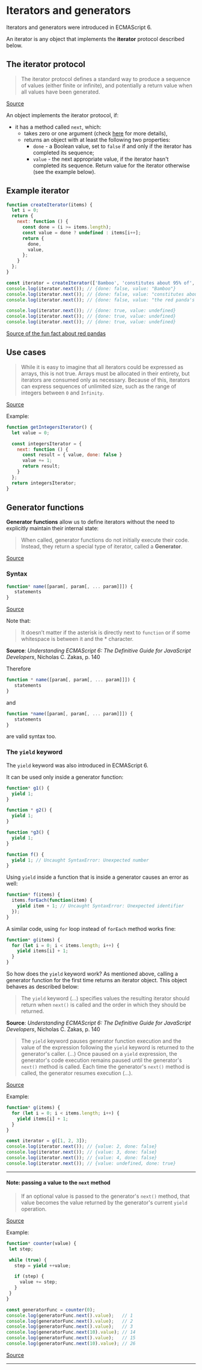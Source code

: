 # Iterators and generators

 Iterators and generators were introduced in ECMAScript 6.

 An iterator is any object that implements the **iterator** protocol described below.

 ## The iterator protocol

 > The iterator protocol defines a standard way to produce a sequence of values (either finite or infinite), and potentially a return value when all values have been generated.

 [Source](https://developer.mozilla.org/en-US/docs/Web/JavaScript/Reference/Iteration_protocols#the_iterator_protocol)

 An object implements the iterator protocol, if:
 - it has a method called `next`, which:
   - takes zero or one argument (check [here](#note-passing-a-value-to-the-next-method) for more details),
   - returns an object with at least the following two properties:
     - `done` - a Boolean value, set to `false` if and only if the iterator has completed its sequence;
     - `value` - the next appropriate value, if the iterator hasn't completed its sequence. Return value for the iterator otherwise (see the example below).

## Example iterator
```javascript
function createIterator(items) {
  let i = 0;
  return {
    next: function () {
      const done = (i >= items.length);
      const value = done ? undefined : items[i++];
      return {
        done,
        value,
      };
    }
  };
}

const iterator = createIterator(['Bamboo', 'constitutes about 95% of', `the red panda's diet`]);
console.log(iterator.next()); // {done: false, value: "Bamboo"}
console.log(iterator.next()); // {done: false, value: "constitutes about 95% of"}
console.log(iterator.next()); // {done: false, value: "the red panda's diet"}

console.log(iterator.next()); // {done: true, value: undefined}
console.log(iterator.next()); // {done: true, value: undefined}
console.log(iterator.next()); // {done: true, value: undefined}
 ```
 [Source of the fun fact about red pandas](https://nationalzoo.si.edu/animals/red-panda)

## Use cases
> While it is easy to imagine that all iterators could be expressed as arrays, this is not true. Arrays must be allocated in their entirety, but iterators are consumed only as necessary. Because of this, iterators can express sequences of unlimited size, such as the range of integers between `0` and `Infinity`.

[Source](https://developer.mozilla.org/en-US/docs/Web/JavaScript/Guide/Iterators_and_Generators)

Example:
```javascript
function getIntegersIterator() {
  let value = 0;

  const integersIterator = {
    next: function () {
      const result = { value, done: false }
      value += 1;
      return result;
    }
  };
  return integersIterator;
}
```
## Generator functions
**Generator functions** allow us to define iterators without the need to explicitly maintain their internal state:

> When called, generator functions do not initially execute their code. Instead, they return a special type of iterator, called a **Generator**.

[Source](https://developer.mozilla.org/en-US/docs/Web/JavaScript/Guide/Iterators_and_Generators)

### Syntax
```javascript
function* name([param[, param[, ... param]]]) {
   statements
}
```
[Source](https://developer.mozilla.org/en-US/docs/Web/JavaScript/Reference/Statements/function*)

Note that:
> It doesn’t matter if the asterisk is directly next to `function`
or if some whitespace is between it and the * character.

**Source**: *Understanding ECMAScript 6: The Definitive Guide for JavaScript Developers*, Nicholas C. Zakas, p. 140

Therefore
```javascript
function * name([param[, param[, ... param]]]) {
   statements
}
```
and
```javascript
function *name([param[, param[, ... param]]]) {
   statements
}
```
are valid syntax too.

### The `yield` keyword

The `yield` keyword was also introduced in ECMAScript 6.

It can be used only inside a generator function:
```javascript
function* g1() {
  yield 1;
}

function * g2() {
  yield 1;
}

function *g3() {
  yield 1;
}

function f() {
  yield 1; // Uncaught SyntaxError: Unexpected number
}
```
Using `yield` inside a function that is inside a generator causes an error as well:
```javascript
function* f(items) {
  items.forEach(function(item) {
    yield item + 1; // Uncaught SyntaxError: Unexpected identifier
  });
}
```
A similar code, using `for` loop instead of `forEach` method works fine:
```javascript
function* g(items) {
  for (let i = 0; i < items.length; i++) {
    yield items[i] + 1;
  }
}
```
So how does the `yield` keyword work? As mentioned above, calling a generator function for the first time returns an iterator object. This object behaves as described below:
> The `yield`
keyword (...) specifies values the resulting iterator
should return when `next()` is called and the order in which they should be
returned.

**Source**: *Understanding ECMAScript 6: The Definitive Guide for JavaScript Developers*, Nicholas C. Zakas, p. 140

> The `yield` keyword pauses generator function execution and the value of the expression following the `yield` keyword is returned to the generator's caller. (...) Once paused on a `yield` expression, the generator's code execution remains paused until the generator's `next()` method is called. Each time the generator's `next()` method is called, the generator resumes execution (...).

[Source](https://developer.mozilla.org/en-US/docs/Web/JavaScript/Reference/Operators/yield#description)

Example:
```javascript
function* g(items) {
  for (let i = 0; i < items.length; i++) {
    yield items[i] + 1;
  }
}

const iterator = g([1, 2, 3]);
console.log(iterator.next()); // {value: 2, done: false}
console.log(iterator.next()); // {value: 3, done: false}
console.log(iterator.next()); // {value: 4, done: false}
console.log(iterator.next()); // {value: undefined, done: true}
```
---
#### Note: passing a value to the `next` method
> If an optional value is passed to the generator's `next()` method, that value becomes the value returned by the generator's current `yield` operation.

[Source](https://developer.mozilla.org/en-US/docs/Web/JavaScript/Reference/Operators/yield#description)

Example:
```javascript
function* counter(value) {
 let step;

 while (true) {
   step = yield ++value;

   if (step) {
     value += step;
   }
 }
}

const generatorFunc = counter(0);
console.log(generatorFunc.next().value);   // 1
console.log(generatorFunc.next().value);   // 2
console.log(generatorFunc.next().value);   // 3
console.log(generatorFunc.next(10).value); // 14
console.log(generatorFunc.next().value);   // 15
console.log(generatorFunc.next(10).value); // 26
```
[Source](https://developer.mozilla.org/en-US/docs/Web/JavaScript/Reference/Operators/yield#examples)

---